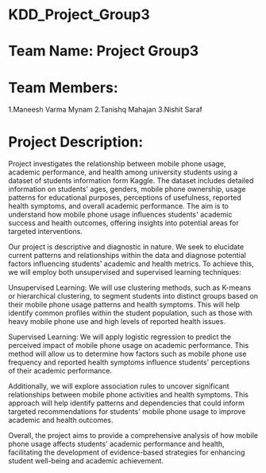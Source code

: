 # KDD_Project_Group3
# Team Name: Project Group3
# Team Members: 
1.Maneesh Varma Mynam
2.Tanishq Mahajan
3.Nishit Saraf

# Project Description:
Project investigates the relationship between mobile phone usage, academic performance, and health among university students using a dataset of students information form Kaggle. The dataset includes detailed information on students' ages, genders, mobile phone ownership, usage patterns for educational purposes, perceptions of usefulness, reported health symptoms, and overall academic performance. The aim is to understand how mobile phone usage influences students' academic success and health outcomes, offering insights into potential areas for targeted interventions.

Our project is descriptive and diagnostic in nature. We seek to elucidate current patterns and relationships within the data and diagnose potential factors influencing students' academic and health metrics. To achieve this, we will employ both unsupervised and supervised learning techniques:

Unsupervised Learning: We will use clustering methods, such as K-means or hierarchical clustering, to segment students into distinct groups based on their mobile phone usage patterns and health symptoms. This will help identify common profiles within the student population, such as those with heavy mobile phone use and high levels of reported health issues.

Supervised Learning: We will apply logistic regression to predict the perceived impact of mobile phone usage on academic performance. This method will allow us to determine how factors such as mobile phone use frequency and reported health symptoms influence students' perceptions of their academic performance.

Additionally, we will explore association rules to uncover significant relationships between mobile phone activities and health symptoms. This approach will help identify patterns and dependencies that could inform targeted recommendations for students' mobile phone usage to improve academic and health outcomes.

Overall, the project aims to provide a comprehensive analysis of how mobile phone usage affects students' academic performance and health, facilitating the development of evidence-based strategies for enhancing student well-being and academic achievement.
